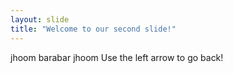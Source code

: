 ```yaml
---
layout: slide
title: "Welcome to our second slide!"
---
```

jhoom barabar jhoom
Use the left arrow to go back!
